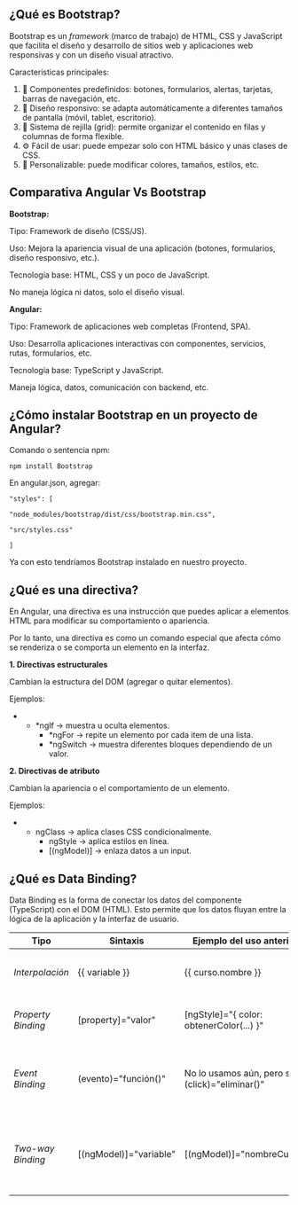 ## ¿Qué es Bootstrap?

Bootstrap es un _framework_ (marco de trabajo) de HTML, CSS y JavaScript que facilita el diseño y desarrollo de sitios web y aplicaciones web responsivas y con un diseño visual atractivo.

Características principales:

1. 🎨 Componentes predefinidos: botones, formularios, alertas, tarjetas, barras de navegación, etc.
2. 📱 Diseño responsivo: se adapta automáticamente a diferentes tamaños de pantalla (móvil, tablet, escritorio).
3. 🧱 Sistema de rejilla (grid): permite organizar el contenido en filas y columnas de forma flexible.
4. ⚙️ Fácil de usar: puede empezar solo con HTML básico y unas clases de CSS.
5. 🔧 Personalizable: puede modificar colores, tamaños, estilos, etc.

## Comparativa Angular Vs Bootstrap

**Bootstrap:**

Tipo: Framework de diseño (CSS/JS).

Uso: Mejora la apariencia visual de una aplicación (botones, formularios, diseño responsivo, etc.).

Tecnología base: HTML, CSS y un poco de JavaScript.

No maneja lógica ni datos, solo el diseño visual.

**Angular:**

Tipo: Framework de aplicaciones web completas (Frontend, SPA).

Uso: Desarrolla aplicaciones interactivas con componentes, servicios, rutas, formularios, etc.

Tecnología base: TypeScript y JavaScript.

Maneja lógica, datos, comunicación con backend, etc.

## ¿Cómo instalar Bootstrap en un proyecto de Angular?

Comando o sentencia npm:
```
npm install Bootstrap
```
En angular.json, agregar:
```
"styles": [

"node_modules/bootstrap/dist/css/bootstrap.min.css",

"src/styles.css"

]
```
Ya con esto tendríamos Bootstrap instalado en nuestro proyecto.

## ¿Qué es una directiva?

En Angular, una directiva es una instrucción que puedes aplicar a elementos HTML para modificar su comportamiento o apariencia.

Por lo tanto, una directiva es como un comando especial que afecta cómo se renderiza o se comporta un elemento en la interfaz.

**1\. Directivas estructurales**

Cambian la estructura del DOM (agregar o quitar elementos).

Ejemplos:

- - \*ngIf → muestra u oculta elementos.
    - \*ngFor → repite un elemento por cada item de una lista.
    - \*ngSwitch → muestra diferentes bloques dependiendo de un valor.

**2\. Directivas de atributo**

Cambian la apariencia o el comportamiento de un elemento.

Ejemplos:

- - ngClass → aplica clases CSS condicionalmente.
    - ngStyle → aplica estilos en línea.
    - \[(ngModel)\] → enlaza datos a un input.

## ¿Qué es Data Binding?

Data Binding es la forma de conectar los datos del componente (TypeScript) con el DOM (HTML). Esto permite que los datos fluyan entre la lógica de la aplicación y la interfaz de usuario.

| **Tipo** | **Sintaxis** | **Ejemplo del uso anterior** | **¿Qué hace?** |
| --- | --- | --- | --- |
| _Interpolación_ | {{ variable }} | {{ curso.nombre }} | Muestra datos del componente en el HTML |
| _Property Binding_ | \[property\]="valor" | \[ngStyle\]="{ color: obtenerColor(...) }" | Asigna valores a propiedades del DOM |
| _Event Binding_ | (evento)="función()" | No lo usamos aún, pero sería (click)="eliminar()" | Ejecuta funciones del componente desde la vista |
| _Two-way Binding_ | \[(ngModel)\]="variable" | \[(ngModel)\]="nombreCurso" | Conecta una variable del componente y el input en ambas direcciones |
